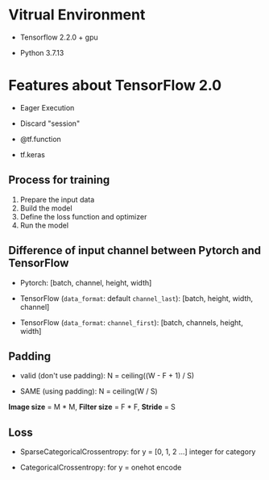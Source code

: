 # Vitrual Environment

* Tensorflow 2.2.0 + gpu

* Python 3.7.13


# Features about TensorFlow 2.0

* Eager Execution

* Discard "session"

* @tf.function

* tf.keras

## Process for training

1. Prepare the input data
2. Build the model
3. Define the loss function and optimizer
4. Run the model

## Difference of input channel between Pytorch and TensorFlow

* Pytorch: [batch, channel, height, width]

* TensorFlow (`data_format`: default `channel_last`): [batch, height, width, channel]

* TensorFlow (`data_format`: `channel_first`): [batch, channels, height, width]

## Padding

* valid (don't use padding): N = ceiling((W - F + 1) / S)

* SAME (using padding): N = ceiling(W / S)

**Image size** = M * M, **Filter size** = F * F, **Stride** = S

## Loss

* SparseCategoricalCrossentropy: for y = [0, 1, 2 ...] integer for category

* CategoricalCrossentropy: for y = onehot encode